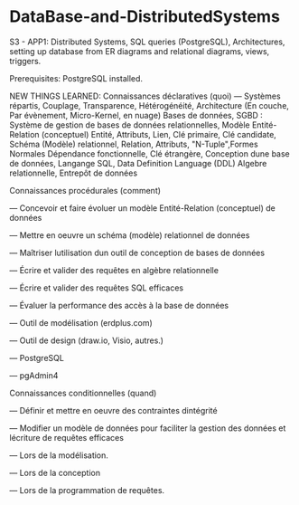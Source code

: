 # DataBase-and-DistributedSystems
S3 - APP1:  Distributed Systems, SQL queries (PostgreSQL), Architectures, setting up database from ER diagrams and relational diagrams, views, triggers.

Prerequisites: PostgreSQL installed.

NEW THINGS LEARNED:
Connaissances déclaratives (quoi)
— Systèmes répartis, Couplage, Transparence, Hétérogénéité, Architecture (En couche, Par évènement, Micro-Kernel, en nuage)
Bases de données, SGBD : Système de gestion de bases de données relationnelles, Modèle Entité-Relation (conceptuel)
Entité, Attributs, Lien, Clé primaire, Clé candidate, Schéma (Modèle) relationnel, Relation, Attributs, "N-Tuple",Formes Normales
Dépendance fonctionnelle, Clé étrangère, Conception dune base de données, Langange SQL, Data Definition Language (DDL)
Algebre relationnelle, Entrepôt de données

Connaissances procédurales (comment)

— Concevoir et faire évoluer un modèle Entité-Relation (conceptuel) de données

— Mettre en oeuvre un schéma (modèle) relationnel de données

— Maîtriser lutilisation dun outil de conception de bases de données

— Écrire et valider des requêtes en algèbre relationnelle

— Écrire et valider des requêtes SQL efficaces

— Évaluer la performance des accès à la base de données

— Outil de modélisation (erdplus.com)

— Outil de design (draw.io, Visio, autres.)

— PostgreSQL

— pgAdmin4

Connaissances conditionnelles (quand)

— Définir et mettre en oeuvre des contraintes dintégrité

— Modifier un modèle de données pour faciliter la gestion des données et lécriture de requêtes efficaces

— Lors de la modélisation.

— Lors de la conception

— Lors de la programmation de requêtes.

